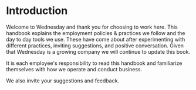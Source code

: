 # Introduction

Welcome to Wednesday and thank you for choosing to work here. This handbook explains the employment policies & practices we follow and the day to day tools we use. These have come about after experimenting with different practices, inviting suggestions, and positive conversation. Given that Wednesday is a growing company we will continue to update this book.

It is each employee's responsibility to read this handbook and familiarize themselves with how we operate and conduct business.

We also invite your suggestions and feedback.

